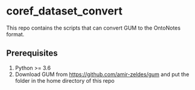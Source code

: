 # coref_dataset_convert

This repo contains the scripts that can convert GUM to the OntoNotes format.

## Prerequisites
1. Python >= 3.6
2. Download GUM from <https://github.com/amir-zeldes/gum> and put the folder in the home directory of this repo
